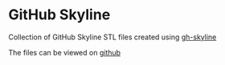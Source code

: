 # GitHub Skyline

Collection of GitHub Skyline STL files created using [gh-skyline](https://github.com/github/gh-skyline)

The files can be viewed on [github](https://github.com/agrmohit/skyline)


